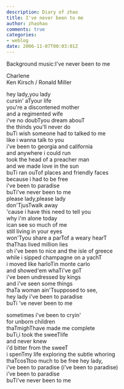 ```yaml
---
description: Diary of zhao
title: I've never been to me
author: zhaohao
comments: true
categories:
- weblog
date: 2006-11-07T00:03:01Z
---
```


   
Background music:I've never been to me   
   
Charlene   
Ken Kirsch / Ronald Miller   
   
hey lady,you lady   
cursin' aTyour life   
you're a discontened mother   
and a regimented wife   
i've no doubTyou dream abouT  
the thinds you'll never do   
buTi wish someone had to talked to me   
like i wanna talk to you   
i've been to georgia and california   
and anywhere i could run   
took the head of a preacher man   
and we made love in the sun   
buTi ran ouTof places and friendly faces   
because i had to be free   
i've been to paradise   
buTi've never been to me   
please lady,please lady   
don'TjusTwalk away   
'cause i have this need to tell you   
why i'm alone today   
ican see so much of me   
still living in your eyes   
won'Tyou share a parTof a weary hearT  
thaThas lived million lies   
oh i've been to nice and the isle of greece   
while i sipped champagne on a yachT  
i moved like harloTin monte carlo   
and showed'em whaTi've goT  
i've been undressed by kings   
and i've seen some things   
thaTa woman ain'Tsupposed to see,   
hey lady i've been to paradise   
buTi 've never been to me   
   
sometimes i've been to cryin'   
for unborn children   
thaTmighThave made me complete   
buTi,i took the sweeTlife   
and never knew   
i'd bitter from the sweeT  
i spenTmy life exploring the subtle whoring   
thaTcosTtoo much to be free hey lady,   
i've been to paradise (i've been to paradise)   
i've been to paradise   
buTi've never been to me   